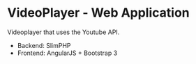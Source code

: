 VideoPlayer - Web Application
=======================

Videoplayer that uses the Youtube API.

- Backend: SlimPHP
- Frontend: AngularJS + Bootstrap 3